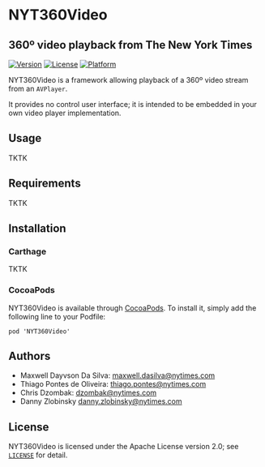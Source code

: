 # NYT360Video
## 360º video playback from The New York Times

[![Version](https://img.shields.io/cocoapods/v/NYT360Video.svg?style=flat)](http://cocoapods.org/pods/NYT360Video)
[![License](https://img.shields.io/cocoapods/l/NYT360Video.svg?style=flat)](http://cocoapods.org/pods/NYT360Video)
[![Platform](https://img.shields.io/cocoapods/p/NYT360Video.svg?style=flat)](http://cocoapods.org/pods/NYT360Video)

NYT360Video is a framework allowing playback of a 360º video stream from an `AVPlayer`.

It provides no control user interface; it is intended to be embedded in your own video player implementation.

## Usage

TKTK

## Requirements

TKTK

## Installation

### Carthage

TKTK

### CocoaPods

NYT360Video is available through [CocoaPods](http://cocoapods.org). To install it, simply add the following line to your Podfile:

```
pod 'NYT360Video'
```

## Authors

- Maxwell Dayvson Da Silva: <maxwell.dasilva@nytimes.com>
- Thiago Pontes de Oliveira: <thiago.pontes@nytimes.com>
- Chris Dzombak: <dzombak@nytimes.com>
- Danny Zlobinsky <danny.zlobinsky@nytimes.com>

## License

NYT360Video is licensed under the Apache License version 2.0; see [`LICENSE`](LICENSE) for detail.
